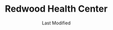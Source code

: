 ---
layout: location-page
date: Last Modified
description: "Local COVID-19 testing is available at Redwood Health Center in Salt Lake City, Utah, USA."
permalink: "locations/utah/salt-lake-city/redwood-health-center/"
tags:
  - locations
  - utah
title: Redwood Health Center
state: Utah
stateAbbr: UT
hood: "Salt Lake City"
address: "1525 West 2100 South"
city: "Salt Lake City"
zip: "84119"
mapUrl: "http://maps.apple.com/?q=Redwood+Health+Center&address=1525+West+2100+South,Salt+Lake+City,Utah,84119"
locationType: Drive-thru
phone: "801-213-9900"
website: "https://healthcare.utah.edu/locations/redwood/"
onlineBooking: undefined
closed: undefined
closedUpdate: April 16th, 2020
notes: ""
days: Weekdays
hours: 8AM-6PM
altDays: Weekends
altHours: 10AM-3PM
ctaMessage: Learn more
ctaUrl: "https://healthcare.utah.edu/locations/redwood/"
---